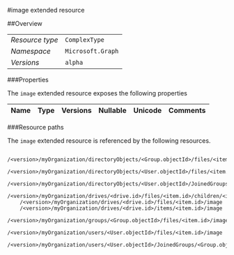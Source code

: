 #image extended resource

 



##Overview

|  |  | 
| :-- | :-- | 
| _Resource type_ | `ComplexType` | 
| _Namespace_ | `Microsoft.Graph` | 
| _Versions_ | `alpha` | 


###Properties

The `image` extended resource exposes the following properties 

| Name | Type | Versions | Nullable | Unicode | Comments | 
| :-- | :-- | :-- | :-- | :-- | :-- | 


###Resource paths

The `image` extended resource is referenced by the following resources. 

```
	/<version>/myOrganization/directoryObjects/<Group.objectId>/files/<item.id>/image
	/<version>/myOrganization/directoryObjects/<User.objectId>/files/<item.id>/image
	/<version>/myOrganization/directoryObjects/<User.objectId>/JoinedGroups/<Group.objectId>/files/<item.id>/image
	/<version>/myOrganization/drives/<drive.id>/files/<item.id>/children/<item.id>/image
	/<version>/myOrganization/drives/<drive.id>/files/<item.id>/image
	/<version>/myOrganization/drives/<drive.id>/items/<item.id>/image
	/<version>/myOrganization/groups/<Group.objectId>/files/<item.id>/image
	/<version>/myOrganization/users/<User.objectId>/files/<item.id>/image
	/<version>/myOrganization/users/<User.objectId>/JoinedGroups/<Group.objectId>/files/<item.id>/image
```






